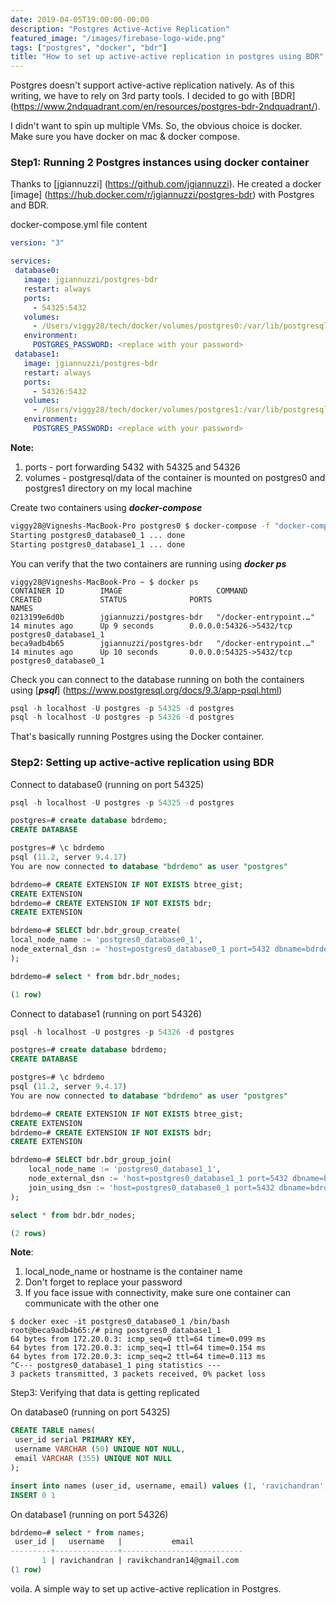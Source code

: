 ```yaml
---
date: 2019-04-05T19:00:00-00:00
description: "Postgres Active-Active Replication"
featured_image: "/images/firebase-logo-wide.png"
tags: ["postgres", "docker", "bdr"]
title: "How to set up active-active replication in postgres using BDR"
---
```


Postgres doesn't support active-active replication natively. As of this writing, we have to rely on 3rd party tools. I decided to go with [BDR] (<https://www.2ndquadrant.com/en/resources/postgres-bdr-2ndquadrant/>).

I didn't want to spin up multiple VMs. So, the obvious choice is docker. Make sure you have docker on mac & docker compose.

### Step1: Running 2 Postgres instances using docker container

Thanks to [jgiannuzzi] (<https://github.com/jgiannuzzi>). He created a docker [image] (<https://hub.docker.com/r/jgiannuzzi/postgres-bdr>) with Postgres and BDR.

docker-compose.yml file content

```yml
version: "3"

services:
 database0:
   image: jgiannuzzi/postgres-bdr
   restart: always
   ports:
     - 54325:5432
   volumes:
     - /Users/viggy28/tech/docker/volumes/postgres0:/var/lib/postgresql/data
   environment:
     POSTGRES_PASSWORD: <replace with your password>
 database1:
   image: jgiannuzzi/postgres-bdr
   restart: always
   ports:
     - 54326:5432
   volumes:
     - /Users/viggy28/tech/docker/volumes/postgres1:/var/lib/postgresql/data
   environment:
     POSTGRES_PASSWORD: <replace with your password>
```

**Note:**

  1. ports - port forwarding 5432 with 54325 and 54326
  2. volumes - postgresql/data of the container is mounted on postgres0 and postgres1 directory on my local machine

Create two containers using ***docker-compose***

```bash
viggy28@Vigneshs-MacBook-Pro postgres0 $ docker-compose -f "docker-compose.yml" up -d --build
Starting postgres0_database0_1 ... done
Starting postgres0_database1_1 ... done
```

You can verify that the two containers are running using ***docker ps***

```shell
viggy28@Vigneshs-MacBook-Pro ~ $ docker ps
CONTAINER ID        IMAGE                     COMMAND                  CREATED             STATUS              PORTS                     NAMES
0213199e6d0b        jgiannuzzi/postgres-bdr   "/docker-entrypoint.…"   14 minutes ago      Up 9 seconds        0.0.0.0:54326->5432/tcp   postgres0_database1_1
beca9adb4b65        jgiannuzzi/postgres-bdr   "/docker-entrypoint.…"   14 minutes ago      Up 10 seconds       0.0.0.0:54325->5432/tcp   postgres0_database0_1
```

Check you can connect to the database running on both the containers using [***psql***] (<https://www.postgresql.org/docs/9.3/app-psql.html>)

```sql
psql -h localhost -U postgres -p 54325 -d postgres
psql -h localhost -U postgres -p 54326 -d postgres
```

That's basically running Postgres using the Docker container.

### Step2: Setting up active-active replication using BDR

Connect to database0 (running on port 54325)

```sql
psql -h localhost -U postgres -p 54325 -d postgres

postgres=# create database bdrdemo;
CREATE DATABASE

postgres=# \c bdrdemo
psql (11.2, server 9.4.17)
You are now connected to database "bdrdemo" as user "postgres"

bdrdemo=# CREATE EXTENSION IF NOT EXISTS btree_gist;
CREATE EXTENSION
bdrdemo=# CREATE EXTENSION IF NOT EXISTS bdr;
CREATE EXTENSION

bdrdemo=# SELECT bdr.bdr_group_create(
local_node_name := 'postgres0_database0_1',
node_external_dsn := 'host=postgres0_database0_1 port=5432 dbname=bdrdemo password=replace with your password'
);

bdrdemo=# select * from bdr.bdr_nodes;

(1 row)
```

Connect to database1 (running on port 54326)

``` sql
psql -h localhost -U postgres -p 54326 -d postgres

postgres=# create database bdrdemo;
CREATE DATABASE

postgres=# \c bdrdemo
psql (11.2, server 9.4.17)
You are now connected to database "bdrdemo" as user "postgres"

bdrdemo=# CREATE EXTENSION IF NOT EXISTS btree_gist;
CREATE EXTENSION
bdrdemo=# CREATE EXTENSION IF NOT EXISTS bdr;
CREATE EXTENSION

bdrdemo=# SELECT bdr.bdr_group_join(
    local_node_name := 'postgres0_database1_1',
    node_external_dsn := 'host=postgres0_database1_1 port=5432 dbname=bdrdemo password=replace with your password',
    join_using_dsn := 'host=postgres0_database0_1 port=5432 dbname=bdrdemo password=replace with your password'
);

select * from bdr.bdr_nodes;

(2 rows)
```

**Note**:
  
  1. local_node_name or hostname is the container name
  2. Don't forget to replace your password
  3. If you face issue with connectivity, make sure one container can communicate with the other one

```shell
$ docker exec -it postgres0_database0_1 /bin/bash
root@beca9adb4b65:/# ping postgres0_database1_1
64 bytes from 172.20.0.3: icmp_seq=0 ttl=64 time=0.099 ms
64 bytes from 172.20.0.3: icmp_seq=1 ttl=64 time=0.154 ms
64 bytes from 172.20.0.3: icmp_seq=2 ttl=64 time=0.113 ms
^C--- postgres0_database1_1 ping statistics ---
3 packets transmitted, 3 packets received, 0% packet loss
```

Step3: Verifying that data is getting replicated

On database0 (running on port 54325)

```sql
CREATE TABLE names(
 user_id serial PRIMARY KEY,
 username VARCHAR (50) UNIQUE NOT NULL,
 email VARCHAR (355) UNIQUE NOT NULL
);

insert into names (user_id, username, email) values (1, 'ravichandran', 'ravikchandran14@gmail.com');
INSERT 0 1

```

On database1 (running on port 54326)

```sql
bdrdemo=# select * from names;
 user_id |   username   |           email           
---------+--------------+---------------------------
       1 | ravichandran | ravikchandran14@gmail.com
(1 row)
```

voila. A simple way to set up active-active replication in Postgres.
